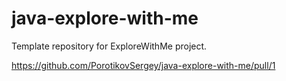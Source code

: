 # java-explore-with-me
Template repository for ExploreWithMe project.

https://github.com/PorotikovSergey/java-explore-with-me/pull/1

